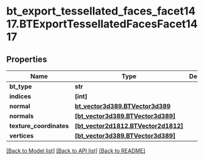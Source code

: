 # bt_export_tessellated_faces_facet1417.BTExportTessellatedFacesFacet1417

## Properties
Name | Type | Description | Notes
------------ | ------------- | ------------- | -------------
**bt_type** | **str** |  | [optional] 
**indices** | **[int]** |  | [optional] 
**normal** | [**bt_vector3d389.BTVector3d389**](BTVector3d389.md) |  | [optional] 
**normals** | [**[bt_vector3d389.BTVector3d389]**](BTVector3d389.md) |  | [optional] 
**texture_coordinates** | [**[bt_vector2d1812.BTVector2d1812]**](BTVector2d1812.md) |  | [optional] 
**vertices** | [**[bt_vector3d389.BTVector3d389]**](BTVector3d389.md) |  | [optional] 

[[Back to Model list]](../README.md#documentation-for-models) [[Back to API list]](../README.md#documentation-for-api-endpoints) [[Back to README]](../README.md)


